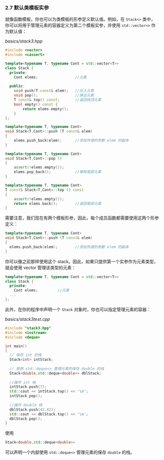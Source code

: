 ### 2.7    默认类模板实参

就像函数模板，你也可以为类模板的形参定义默认值。例如，在 `Stack<>` 类中，你可以将用于管理元素的容器定义为第二个模板实参，并使用 `std::vector<>` 作为默认值：

*basics/stack3.hpp*

```c++
#include <vector>
#include <cassert>

template<typename T, typename Cont = std::vector<T>>
class Stack {
  private:
    Cont elems;					//元素
    
  public:
    void push(T const& elem);   //压入元素
    void pop();                 //弹出元素
    T const& top() const;       //返回栈顶元素
    bool empty() const {
        return elems.empty();
    }
};

template<typename T, typename Cont>
void Stack<T,Cont>::push (T const& elem)
{
    elems.push_back(elem);      //添加传递的参数 elem 的副本
}

template<typename T, typename Cont>
void Stack<T,Cont>::pop ()
{
    assert(!elems.empty());
    elems.pop_back();           //移除尾部元素
}

template<typename T, typename Cont>
T const& Stack<T,Cont>::top () const
{
    assert(!elems.empty());
    return elems.back();        //返回尾部元素
}
```

需要注意，我们现在有两个模板形参，因此，每个成员函数都需要使用这两个形参定义：

```c++
template<typename T, typename Cont>
void Stack<T,Cont>::push (T const& elem)
{
  elems.push_back(elem);		//添加传递的参数 elem 的副本
}
```

你可以像之前那样使用这个 stack。因此，如果只提供第一个实参作为元素类型，就会使用 vector 管理该类型的元素：

```c++
template<typename T, typename Cont = std::vector<T>>
class Stack {
  private:
    Cont elems;			//元素
  ...
};
```

此外，在你的程序中声明一个 `Stack` 对象时，你也可以指定管理元素的容器：

*basics/stack3test.cpp*

```c++
#include "stack3.hpp"
#include <iostream>
#include <deque>

int main()
{
  // 保存 int 的栈
  Stack<int> intStack;
    
  // 使用 std::deque<> 管理元素的保存 double 的栈
  Stack<double,std::deque<double>> dblStack;
    
  //操作 int 栈
  intStack.push(7);
  std::cout << intStack.top() << '\n';
  intStack.pop();
    
  //操作 double 栈
  dblStack.push(42.42);
  std::cout << dblStack.top() << '\n';
  dblStack.pop();
}
```

使用

```c++
Stack<double,std::deque<double>>
```

可以声明一个内部使用 `std::deque<>` 管理元素的保存 `double` 的栈。